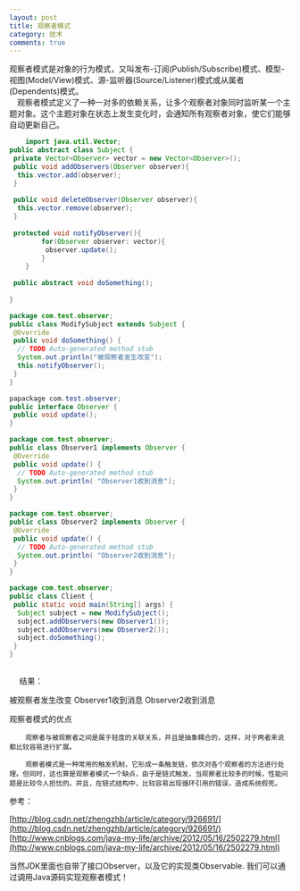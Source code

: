 ```yaml
---
layout: post
title: 观察者模式
category: 技术
comments: true
---
```


观察者模式是对象的行为模式，又叫发布-订阅(Publish/Subscribe)模式、模型-视图(Model/View)模式、源-监听器(Source/Listener)模式或从属者(Dependents)模式。<br>
　观察者模式定义了一种一对多的依赖关系，让多个观察者对象同时监听某一个主题对象。这个主题对象在状态上发生变化时，会通知所有观察者对象，使它们能够自动更新自己。<br>


```java
	import java.util.Vector;
public abstract class Subject {
 private Vector<Observer> vector = new Vector<Observer>();
 public void addObservers(Observer observer){
  this.vector.add(observer);
 }
  
 public void deleteObserver(Observer observer){
  this.vector.remove(observer);
 }
  
 protected void notifyObserver(){  
        for(Observer observer: vector){  
         observer.update();  
        }  
    } 
  
 public abstract void doSomething();
  
}

package com.test.observer;
public class ModifySubject extends Subject {
 @Override
 public void doSomething() {
  // TODO Auto-generated method stub
  System.out.println("被观察者发生改变");
  this.notifyObserver();
 }
}

papackage com.test.observer;
public interface Observer {
 public void update();
}

package com.test.observer;
public class Observer1 implements Observer {
 @Override
 public void update() {
  // TODO Auto-generated method stub
  System.out.println( "Observer1收到消息");
 }
}

package com.test.observer;
public class Observer2 implements Observer {
 @Override
 public void update() {
  // TODO Auto-generated method stub
  System.out.println( "Observer2收到消息");
 }
}

package com.test.observer;
public class Client {
 public static void main(String[] args) {
  Subject subject = new ModifySubject();
  subject.addObservers(new Observer1());
  subject.addObservers(new Observer2());
  subject.doSomething();
 }
}
	
```
　
结果：

被观察者发生改变
Observer1收到消息
Observer2收到消息

观察者模式的优点

        观察者与被观察者之间是属于轻度的关联关系，并且是抽象耦合的，这样，对于两者来说都比较容易进行扩展。

        观察者模式是一种常用的触发机制，它形成一条触发链，依次对各个观察者的方法进行处理。但同时，这也算是观察者模式一个缺点，由于是链式触发，当观察者比较多的时候，性能问题是比较令人担忧的。并且，在链式结构中，比较容易出现循环引用的错误，造成系统假死。

 参考：
 
 [http://blog.csdn.net/zhengzhb/article/category/926691/](http://blog.csdn.net/zhengzhb/article/category/926691/)
 [http://www.cnblogs.com/java-my-life/archive/2012/05/16/2502279.html](http://www.cnblogs.com/java-my-life/archive/2012/05/16/2502279.html)
 
 当然JDK里面也自带了接口Observer，以及它的实现类Observable. 我们可以通过调用Java源码实现观察者模式！ 
　
